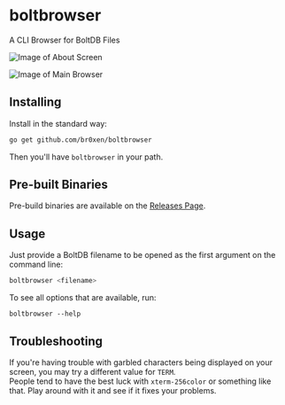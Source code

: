 boltbrowser
===========

A CLI Browser for BoltDB Files

![Image of About Screen](https://git.bullercodeworks.com/brian/boltbrowser/raw/branch/master/build/aboutscreen.png)

![Image of Main Browser](https://git.bullercodeworks.com/brian/boltbrowser/raw/branch/master/build/mainscreen.png)

Installing
----------

Install in the standard way:

```sh
go get github.com/br0xen/boltbrowser
```

Then you'll have `boltbrowser` in your path.

Pre-built Binaries
------------------
Pre-build binaries are available on the [Releases Page](https://github.com/br0xen/boltbrowser/releases).

Usage
-----

Just provide a BoltDB filename to be opened as the first argument on the command line:

```sh
boltbrowser <filename>
```

To see all options that are available, run:

```
boltbrowser --help
```

Troubleshooting
---------------

If you're having trouble with garbled characters being displayed on your screen, you may try a different value for `TERM`.  
People tend to have the best luck with `xterm-256color` or something like that. Play around with it and see if it fixes your problems.
